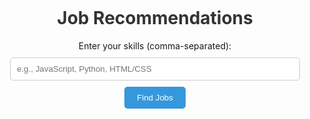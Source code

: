 <html lang="en">
<head>
    <meta charset="UTF-8">
    <meta name="viewport" content="width=device-width, initial-scale=1.0">
    <title>Job Recommendations</title>
    <style>
        .container {
            max-width: 600px;
            margin: 50px auto;
            padding: 20px;
            text-align: center;
        }
        h1 {
            color: #333;
        }
        input[type="text"] {
            width: 100%;
            padding: 10px;
            margin: 10px 0;
            border: 1px solid #ccc;
            border-radius: 5px;
        }
        button {
            background-color: #3498db;
            color: #fff;
            border: none;
            padding: 10px 20px;
            border-radius: 5px;
            cursor: pointer;
        }
        button:hover {
            background-color: #2980b9;
        }
        #jobListings {
            margin-top: 20px;
            text-align: left;
        }
    </style>
</head>
<body>
    <div class="container">
        <h1>Job Recommendations</h1>
        <label for="skills">Enter your skills (comma-separated):</label>
        <input type="text" id="skills" placeholder="e.g., JavaScript, Python, HTML/CSS">
        <button onclick="findJobs()">Find Jobs</button>
        <div id="jobListings"></div>
    </div>
    <script>
        // JavaScript code
        function findJobs() {
            // Get user's skills from input field
            const skillsInput = document.getElementById('skills');
            const userSkills = skillsInput.value.split(',').map(skill => skill.trim().toLowerCase());
            // Sample job listings (for demonstration purposes)
            const jobListings = [
                { title: 'Frontend Developer', skills: ['javascript', 'html/css', 'react'] },
                { title: 'Backend Developer', skills: ['python', 'java', 'node.js'] },
                { title: 'Full Stack Developer', skills: ['javascript', 'html/css', 'node.js', 'react'] },
                { title: 'Data Scientist', skills: ['python', 'r', 'machine learning'] },
            ];
            // Calculate similarity between user's skills and job listings using simple matching
            const recommendations = [];
            jobListings.forEach(job => {
                const intersection = job.skills.filter(skill => userSkills.includes(skill));
                recommendations.push({ job: job.title, similarity: intersection.length });
            });
            // Sort recommendations by similarity (descending order)
            recommendations.sort((a, b) => b.similarity - a.similarity);
            // Display the top 3 recommendations
            const jobListingsDiv = document.getElementById('jobListings');
            jobListingsDiv.innerHTML = '<h2>Top Job Recommendations:</h2>';
            recommendations.slice(0, 3).forEach(recommendation => {
                jobListingsDiv.innerHTML += `<p>${recommendation.job}</p>`;
            });
        }
    </script>
</body>
</html>
